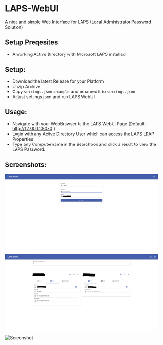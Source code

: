 # LAPS-WebUI
A nice and simple Web Interface for LAPS (Local Administrator Password Solution)

## Setup Preqesites

- A working Active Directory with Microsoft LAPS installed

## Setup:

- Download the latest Release for your Platform
- Unzip Archive
- Copy `settings.json.example` and renamed it to `settings.json`
- Adjust settings.json and run LAPS WebUI

## Usage:
- Navigate with your WebBrowser to the LAPS WebUI Page (Default: http://127.0.0.1:8080 )
- Login with any Active Directory User which can access the LAPS LDAP Properties
- Type any Computername in the Searchbox and click a result to view the LAPS Password.

## Screenshots:

![Screenshot](https://raw.githubusercontent.com/Seji64/LAPS-WebUI/master/screenshots/screenshot01.png)

![Screenshot](https://raw.githubusercontent.com/Seji64/LAPS-WebUI/master/screenshots/screenshot02.png)

![Screenshot](https://raw.githubusercontent.com/Seji64/LAPS-WebUI/master/screenshots/screenshot03.png)
